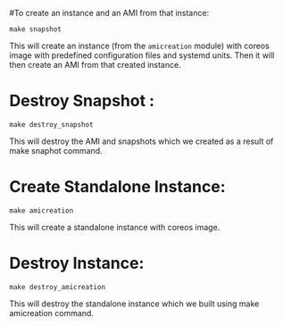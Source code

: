#To create an instance and an AMI from that instance: 
```
make snapshot
```

This will create an instance (from the `amicreation` module) with coreos image with predefined configuration files and systemd units. Then it will then create an AMI from that created instance. 

# Destroy Snapshot :
```
make destroy_snapshot
```

This will destroy the AMI and snapshots which we created as a result of make snaphot command.


# Create Standalone Instance: 
```
make amicreation 
```
This will create a standalone instance with coreos image.

# Destroy Instance: 
```
make destroy_amicreation
```

This will destroy the standalone instance which we built using make amicreation command.




